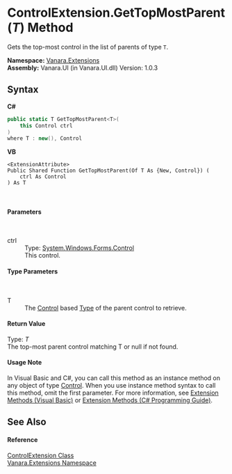 # ControlExtension.GetTopMostParent(*T*) Method 
 

Gets the top-most control in the list of parents of type `T`.

**Namespace:**&nbsp;<a href="9abe54ff-18ce-e333-beed-30e855655381">Vanara.Extensions</a><br />**Assembly:**&nbsp;Vanara.UI (in Vanara.UI.dll) Version: 1.0.3

## Syntax

**C#**<br />
``` C#
public static T GetTopMostParent<T>(
	this Control ctrl
)
where T : new(), Control

```

**VB**<br />
``` VB
<ExtensionAttribute>
Public Shared Function GetTopMostParent(Of T As {New, Control}) ( 
	ctrl As Control
) As T
```

<br />

#### Parameters
&nbsp;<dl><dt>ctrl</dt><dd>Type: <a href="http://msdn2.microsoft.com/en-us/library/36cd312w" target="_blank">System.Windows.Forms.Control</a><br />This control.</dd></dl>

#### Type Parameters
&nbsp;<dl><dt>T</dt><dd>The <a href="http://msdn2.microsoft.com/en-us/library/36cd312w" target="_blank">Control</a> based <a href="http://msdn2.microsoft.com/en-us/library/42892f65" target="_blank">Type</a> of the parent control to retrieve.</dd></dl>

#### Return Value
Type: *T*<br />The top-most parent control matching T or null if not found.

#### Usage Note
In Visual Basic and C#, you can call this method as an instance method on any object of type <a href="http://msdn2.microsoft.com/en-us/library/36cd312w" target="_blank">Control</a>. When you use instance method syntax to call this method, omit the first parameter. For more information, see <a href="http://msdn.microsoft.com/en-us/library/bb384936.aspx">Extension Methods (Visual Basic)</a> or <a href="http://msdn.microsoft.com/en-us/library/bb383977.aspx">Extension Methods (C# Programming Guide)</a>.

## See Also


#### Reference
<a href="ccd6a3d6-cafd-3c05-1f87-8ef6e3a4b593">ControlExtension Class</a><br /><a href="9abe54ff-18ce-e333-beed-30e855655381">Vanara.Extensions Namespace</a><br />